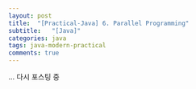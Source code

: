 ```yaml
---
layout: post
title:  "[Practical-Java] 6. Parallel Programming"
subtitle:   "[Java]"
categories: java
tags: java-modern-practical
comments: true
---
```


... 다시 포스팅 중